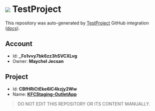 # ![](https://s3.amazonaws.com/storage-static.testproject.io/logos/TP-Logo-Square.svg) TestProject

This repository was auto-generated by [TestProject](https://testproject.io) GitHub integration ([docs](https://docs.testproject.io/testproject-integrations/github-integration)).

## Account
* Id: **_Fo1vvy7bk6zz3hSVCXLvg**
* Owner: **Maychel Jecsan**

## Project
* Id: **CBfHRiCtEke6lC4kzjy2Ww**
* Name: **[KFCStaging-OutletApp](https://app.testproject.io/#/projects/324922/tests)**

> DO NOT EDIT THIS REPOSITORY OR ITS CONTENT MANUALLY.